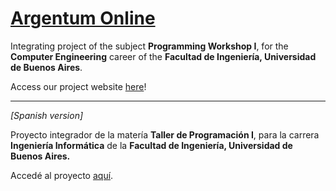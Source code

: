 # [Argentum Online](https://mauro7x.github.io/argentum/)

Integrating project of the subject **Programming Workshop I**, for the **Computer Engineering** career of the **Facultad de Ingeniería, Universidad de Buenos Aires**.

Access our project website [here](https://mauro7x.github.io/argentum/)!

<hr/>

*[Spanish version]*

Proyecto integrador de la matería **Taller de Programación I**, para la carrera **Ingeniería Informática** de la **Facultad de Ingeniería, Universidad de Buenos Aires.**

Accedé al proyecto [aquí](https://mauro7x.github.io/argentum/).
